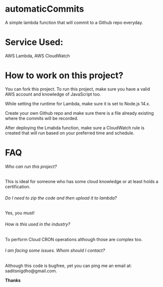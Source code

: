 # automaticCommits
A simple lambda function that will commit to a Github repo everyday.

<h1>Service Used:</h1>
<p>AWS Lambda, AWS CloudWatch</p>

<h1>How to work on this project?</h1>

<p>You can fork this project. To run this project, make sure you have a valid AWS account and knowledge of JavaScript too.</p>
<p>While setting the runtime for Lambda, make sure it is set to Node.js 14.x.</p>
<P>Create your own Github repo and make sure there is a file already existing where the commits will be recorded.</P>
<p>After deploying the Lmabda function, make sure a CloudWatch rule is created that will run based on your preferred time and schedule.</p>

<h1>FAQ</h1>

<h6>Who can run this project?</h6>
<p>This is ideal for someone who has some cloud knowledge or at least holds a certification.</p>
<h6>Do I need to zip the code and then upload it to lambda?</h6>
<p>Yes, you must!</p>
<h6>How is this used in the industry?</h6>
<p>To perform Cloud CRON operations although those are complex too.</p>
<h6>I am facing some issues. Whom should I contact?</h6>
<p>Although this code is bugfree, yet you can ping me an email at: saditsnigdho@gmail.com.</p>

<strong>Thanks</strong>
